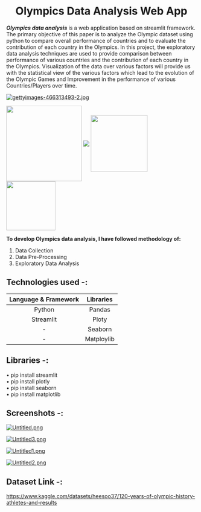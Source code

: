 <h1 id="custom-id" align="center">Olympics Data Analysis Web App</h1>

***Olympics data analysis*** is a web application based on streamlit framework. The primary objective of this paper is to analyze the Olympic dataset using python to compare overall performance of countries and to evaluate the contribution of each country in the Olympics. In this project, the exploratory data analysis techniques are used to provide comparison between performance of various countries and the contribution of each country in the Olympics. Visualization of the data over various factors will provide us with the statistical view of the various factors which lead to the evolution of the Olympic Games and Improvement in the performance of various Countries/Players over time.

[![gettyimages-466313493-2.jpg](https://i.postimg.cc/bNBJ9GgP/gettyimages-466313493-2.jpg)](https://postimg.cc/BX24qnR7)

<img src="https://forthebadge.com/images/featured/featured-built-with-love.svg" width="200" align="center">   <img src="https://forthebadge.com/images/badges/made-with-python.svg" align="center">   <img src="https://img.shields.io/badge/Streamlit-FF4B4B.svg?style=for-the-badge&logo=Streamlit&logoColor=white" width="150" align="center">   <img src="https://img.shields.io/badge/pandas-150458.svg?style=for-the-badge&logo=pandas&logoColor=white" width="130" align="center">


**To develop Olympics data analysis, I have followed methodology of:**
1. Data Collection</br>
2. Data Pre-Processing</br>
3. Exploratory Data Analysis</br>

## Technologies used -:

Language & Framework| Libraries |  
:----------------------: | :---------------------: |
Python          |        Pandas    |   
Streamlit       |      Ploty       |        
-|        Seaborn   |  
-|        Matploylib  |  

  
## Libraries -:

• pip install streamlit</br>
• pip install plotly</br>
• pip install seaborn</br>
• pip install matplotlib

## Screenshots -:
[![Untitled.png](https://i.postimg.cc/zGzW9SkZ/Untitled.png)](https://postimg.cc/QHzH77P0)

[![Untitled3.png](https://i.postimg.cc/s2z8FLNf/Untitled3.png)](https://postimg.cc/JsTKZp8S)

[![Untitled1.png](https://i.postimg.cc/XJmmPvMm/Untitled1.png)](https://postimg.cc/ft78tDRf)

[![Untitled2.png](https://i.postimg.cc/wBbGtBBM/Untitled2.png)](https://postimg.cc/McVDNqVJ)

## Dataset Link -:
https://www.kaggle.com/datasets/heesoo37/120-years-of-olympic-history-athletes-and-results
